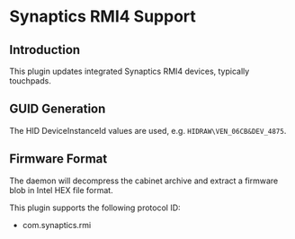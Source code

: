 Synaptics RMI4 Support
======================

Introduction
------------

This plugin updates integrated Synaptics RMI4 devices, typically touchpads.

GUID Generation
---------------

The HID DeviceInstanceId values are used, e.g. `HIDRAW\VEN_06CB&DEV_4875`.

Firmware Format
---------------

The daemon will decompress the cabinet archive and extract a firmware blob in
Intel HEX file format.

This plugin supports the following protocol ID:

 * com.synaptics.rmi
